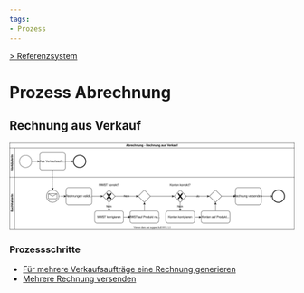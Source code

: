 ```yaml
---
tags:
- Prozess
---
```

[> Referenzsystem](Referenzsystem.md)
# Prozess Abrechnung

## Rechnung aus Verkauf

![Prozess Abrechnung Standard](assets/Prozess%20Abrechnung%20Rechnung%20aus%20Verkauf.svg)

### Prozessschritte

* [Für mehrere Verkaufsaufträge eine Rechnung generieren](Verkauf.md#Für%20mehrere%20Verkaufsaufträge%20eine%20Rechnung%20generieren)
* [Mehrere Rechnung versenden](Finanzen.md#Mehrere%20Rechnung%20versenden)